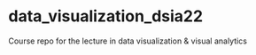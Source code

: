 # data_visualization_dsia22
Course repo for the lecture in data visualization &amp; visual analytics
